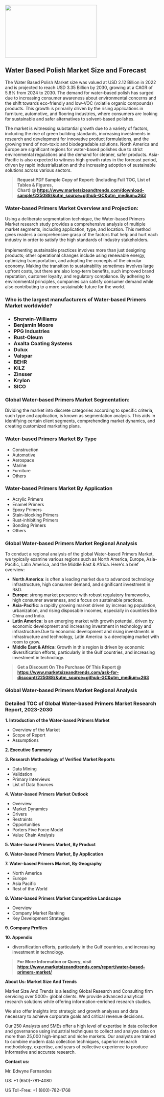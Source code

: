 <p><img class="alignnone size-medium wp-image-20088" src="https://ffe5etoiles.com/wp-content/uploads/2024/12/MST1-300x171.png" alt="" width="300" height="171" /></p><h2>Water Based Polish Market Size and Forecast</h2><p>The Water Based Polish Market size was valued at USD 2.12 Billion in 2022 and is projected to reach USD 3.35 Billion by 2030, growing at a CAGR of 5.8% from 2024 to 2030. The demand for water-based polish has surged due to increasing consumer awareness about environmental concerns and the shift towards eco-friendly and low-VOC (volatile organic compounds) products. This growth is primarily driven by the rising applications in furniture, automotive, and flooring industries, where consumers are looking for sustainable and safer alternatives to solvent-based polishes.</p><p>The market is witnessing substantial growth due to a variety of factors, including the rise of green building standards, increasing investments in research and development for innovative product formulations, and the growing trend of non-toxic and biodegradable solutions. North America and Europe are significant regions for water-based polishes due to strict environmental regulations and the demand for cleaner, safer products. Asia-Pacific is also expected to witness high growth rates in the forecast period, driven by rapid industrialization and the increasing adoption of sustainable solutions across various sectors.</p></p><blockquote id="" class=""><strong>Request PDF Sample Copy of Report: (Including Full TOC, List of Tables &amp; Figures, Chart)&nbsp;@&nbsp;<strong><a href="https://www.marketsizeandtrends.com/download-sample/225088/&utm_source=github-GC&utm_medium=263" target="_blank">https://www.marketsizeandtrends.com/download-sample/225088/&utm_source=github-GC&utm_medium=263</a></strong></strong></blockquote><h3 id="" class="">Water-based Primers Market&nbsp;Overview and Projection:</h3><p id="" class="">Using a deliberate segmentation technique, the Water-based Primers Market research study provides a comprehensive analysis of multiple market segments, including application, type, and location. This method gives readers a comprehensive grasp of the factors that help and hurt each industry in order to satisfy the high standards of industry stakeholders. <br /> <br />Implementing sustainable practices involves more than just designing products; other operational changes include using renewable energy, optimizing transportation, and adopting the concepts of the circular economy. Making the transition to sustainability sometimes involves large upfront costs, but there are also long-term benefits, such improved brand reputation, customer loyalty, and regulatory compliance. By adhering to environmental principles, companies can satisfy consumer demand while also contributing to a more sustainable future for the world.</p><h3 id="" class="">Who is the largest manufacturers of&nbsp;Water-based Primers Market worldwide?</h3><h3 class=""><p><ul><li>Sherwin-Williams </li><li> Benjamin Moore </li><li> PPG Industries </li><li> Rust-Oleum </li><li> Axalta Coating Systems </li><li> Dulux </li><li> Valspar </li><li> BEHR </li><li> KILZ </li><li> Zinsser </li><li> Krylon </li><li> SICO</li></ul></p></h3><h3 id="" class="">Global&nbsp;Water-based Primers Market Segmentation:</h3><p id="" class="">Dividing the market into discrete categories according to specific criteria, such type and application, is known as segmentation analysis. This aids in identifying certain client segments, comprehending market dynamics, and creating customized marketing plans.</p><h3 id="" class="">Water-based Primers Market&nbsp;By Type</h3><p><p><ul><li>Construction</li><li> Automotive</li><li> Aerospace</li><li> Marine</li><li> Furniture</li><li> Others</p></li></ul></p></p><h3 id="" class="">Water-based Primers Market&nbsp;By Application</h3><p class=""><p><ul><li>Acrylic Primers</li><li> Enamel Primers</li><li> Epoxy Primers</li><li> Stain-blocking Primers</li><li> Rust-inhibiting Primers</li><li> Bonding Primers</li><li> Others</li></ul></p></p><h3 id="" class="">Global Water-based Primers Market Regional Analysis</h3><p id="" class="">To conduct a regional analysis of the global Water-based Primers Market, we typically examine various regions such as North America, Europe, Asia-Pacific, Latin America, and the Middle East &amp; Africa. Here's a brief overview:</p><ul><li><strong>North America</strong>: is often a leading market due to advanced technology infrastructure, high consumer demand, and significant investment in R&amp;D.</li><li><strong>Europe</strong>: strong market presence with robust regulatory frameworks, high consumer awareness, and a focus on sustainable practices.</li><li><strong>Asia-Pacific</strong>: a rapidly growing market driven by increasing population, urbanization, and rising disposable incomes, especially in countries like China and India.</li><li><strong>Latin America</strong>: is an emerging market with growth potential, driven by economic development and increasing investment in technology and infrastructure.Due to economic development and rising investments in infrastructure and technology, Latin America is a developing market with room to grow.</li><li><strong>Middle East &amp; Africa</strong>: Growth in this region is driven by economic diversification efforts, particularly in the Gulf countries, and increasing investment in technology.</li></ul><blockquote id="" class=""><strong>Get a Discount On The Purchase Of This Report @ <strong><a href="https://www.marketsizeandtrends.com/ask-for-discount/225088/&utm_source=github-GC&utm_medium=263" target="_blank">https://www.marketsizeandtrends.com/ask-for-discount/225088/&utm_source=github-GC&utm_medium=263</a></strong></strong></blockquote><h3 id="" class="">Global Water-based Primers Market Regional Analysis</h3><h3 id="" class="">Detailed TOC of Global Water-based Primers Market Research Report, 2023-2030</h3><p id="" class=""><strong>1. Introduction of the Water-based Primers Market</strong></p><ul><li>Overview of the Market</li><li>Scope of Report</li><li>Assumptions</li></ul><p id="" class=""><strong>2. Executive Summary</strong></p><p id="" class=""><strong>3. Research Methodology of Verified Market Reports</strong></p><ul><li>Data Mining</li><li>Validation</li><li>Primary Interviews</li><li>List of Data Sources</li></ul><p id="" class=""><strong>4. Water-based Primers Market Outlook</strong></p><ul><li>Overview</li><li>Market Dynamics</li><li>Drivers</li><li>Restraints</li><li>Opportunities</li><li>Porters Five Force Model</li><li>Value Chain Analysis</li></ul><p id="" class=""><strong>5. Water-based Primers Market, By Product</strong></p><p id="" class=""><strong>6. Water-based Primers Market, By Application</strong></p><p id="" class=""><strong>7. Water-based Primers Market, By Geography</strong></p><ul><li>North America</li><li>Europe</li><li>Asia Pacific</li><li>Rest of the World</li></ul><p id="" class=""><strong>8. Water-based Primers Market Competitive Landscape</strong></p><ul><li>Overview</li><li>Company Market Ranking</li><li>Key Development Strategies</li></ul><p id="" class=""><strong>9. Company Profiles</strong></p><p id="" class=""><strong>10. Appendix</strong></p><ul><li>diversification efforts, particularly in the Gulf countries, and increasing investment in technology.</li></ul><blockquote id="" class=""><strong>For More Information or Query, visit <strong><strong><a href="https://www.marketsizeandtrends.com/report/water-based-primers-market/" target="_blank">https://www.marketsizeandtrends.com/report/water-based-primers-market/</a></strong></strong></strong></blockquote><p id="" class=""><strong>About Us: Market Size And Trends</strong></p><p id="" class="">Market Size And Trends is a leading Global Research and Consulting firm servicing over 5000+ global clients. We provide advanced analytical research solutions while offering information-enriched research studies.</p><p id="" class="">We also offer insights into strategic and growth analyses and data necessary to achieve corporate goals and critical revenue decisions.</p><p id="" class="">Our 250 Analysts and SMEs offer a high level of expertise in data collection and governance using industrial techniques to collect and analyze data on more than 25,000 high-impact and niche markets. Our analysts are trained to combine modern data collection techniques, superior research methodology, expertise, and years of collective experience to produce informative and accurate research.</p><p id="" class=""><strong>Contact us:</strong></p><p id="" class="">Mr. Edwyne Fernandes</p><p id="" class="">US: +1 (650)-781-4080</p><p id="" class="">US Toll-Free: +1 (800)-782-1768</p>
